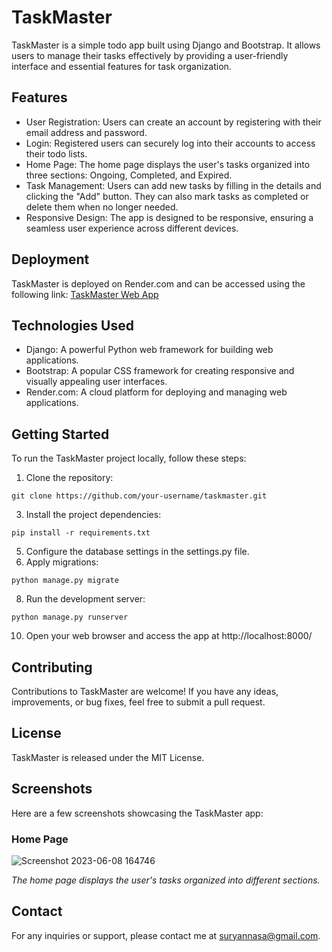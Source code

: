 # TaskMaster
  
TaskMaster is a simple todo app built using Django and Bootstrap. It allows users to manage their tasks effectively by providing a user-friendly interface and essential features for task organization.

## Features

* User Registration: Users can create an account by registering with their email address and password.
* Login: Registered users can securely log into their accounts to access their todo lists.
* Home Page: The home page displays the user's tasks organized into three sections: Ongoing, Completed, and Expired.
* Task Management: Users can add new tasks by filling in the details and clicking the "Add" button. They can also mark tasks as completed or delete them when no longer needed.
* Responsive Design: The app is designed to be responsive, ensuring a seamless user experience across different devices.

 ## Deployment
 
TaskMaster is deployed on Render.com and can be accessed using the following link: [TaskMaster Web App](https://taskmaster-o2ms.onrender.com/)

## Technologies Used

* Django: A powerful Python web framework for building web applications.
* Bootstrap: A popular CSS framework for creating responsive and visually appealing user interfaces.
* Render.com: A cloud platform for deploying and managing web applications.

 ## Getting Started
 
To run the TaskMaster project locally, follow these steps:

1. Clone the repository: 
  ```
  git clone https://github.com/your-username/taskmaster.git
  ```
3. Install the project dependencies: 
  ```
  pip install -r requirements.txt
  ```
5. Configure the database settings in the settings.py file.
6. Apply migrations: 
  ```
  python manage.py migrate
  ```
8. Run the development server: 
  ```
  python manage.py runserver
  ```
10. Open your web browser and access the app at http://localhost:8000/

## Contributing

Contributions to TaskMaster are welcome! If you have any ideas, improvements, or bug fixes, feel free to submit a pull request.

## License

TaskMaster is released under the MIT License.

## Screenshots

Here are a few screenshots showcasing the TaskMaster app:

### Home Page
![Screenshot 2023-06-08 164746](https://github.com/suryan-s/TaskMaster/assets/76394506/a05c043e-90f7-424f-9a1e-a0fe6946bed5)

  <i>The home page displays the user's tasks organized into different sections.</i>

## Contact

For any inquiries or support, please contact me at suryannasa@gmail.com.
